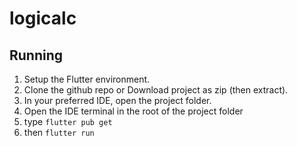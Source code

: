 # logicalc

## Running

1. Setup the Flutter environment.
2. Clone the github repo or Download project as zip (then extract).
3. In your preferred IDE, open the project folder.
4. Open the IDE terminal in the root of the project folder
5. type `flutter pub get`
6. then `flutter run`




